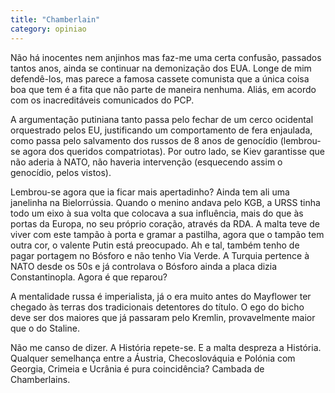 ```yaml
---
title: "Chamberlain"
category: opiniao
---
```


Não há inocentes nem anjinhos mas faz-me uma certa confusão, passados tantos anos, ainda se continuar na demonização dos EUA.
Longe de mim defendê-los, mas parece a famosa cassete comunista que a única coisa boa que tem é a fita que não parte de maneira nenhuma. Aliás, em acordo com os inacreditáveis comunicados do PCP.

A argumentação putiniana tanto passa pelo fechar de um cerco ocidental orquestrado pelos EU, justificando um comportamento de fera enjaulada, como passa pelo salvamento dos russos de 8 anos de genocídio (lembrou-se agora dos queridos compatriotas). Por outro lado, se Kiev garantisse que não aderia à NATO, não haveria intervenção (esquecendo assim o genocídio, pelos vistos).

Lembrou-se agora que ia ficar mais apertadinho? Ainda tem ali uma janelinha na Bielorrússia. Quando o menino andava pelo KGB, a URSS tinha todo um eixo à sua volta que colocava a sua influência, mais do que às portas da Europa, no seu próprio coração, através da RDA. A malta teve de viver com este tampão à porta e gramar a pastilha, agora que o tampão tem outra cor, o valente Putin está preocupado.
Ah e tal, também tenho de pagar portagem no Bósforo e não tenho Via Verde. A Turquia pertence à NATO desde os 50s e já controlava o Bósforo ainda a placa dizia Constantinopla. Agora é que reparou?

A mentalidade russa é imperialista, já o era muito antes do Mayflower ter chegado às terras dos tradicionais detentores do título. O ego do bicho deve ser dos maiores que já passaram pelo Kremlin, provavelmente maior que o do Staline.

Não me canso de dizer. A História repete-se. E a malta despreza a História.
Qualquer semelhança entre a Áustria, Checoslováquia e Polónia com Georgia, Crimeia e Ucrânia é pura coincidência?
Cambada de Chamberlains.
